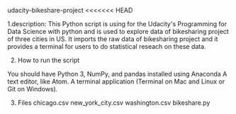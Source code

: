 udacity-bikeshare-project
<<<<<<< HEAD


1.description: This Python script is using for the Udacity's Programming for Data Science with python and is used to explore data of bikesharing project of three cities in US. It imports the raw data of bikesharing project and it provides a terminal for users to do statistical reseach on these data.

2. How to run the script

You should have Python 3, NumPy, and pandas installed using Anaconda
A text editor, like Atom.
A terminal application (Terminal on Mac and Linux or Git on Windows).

3. Files
chicago.csv
new_york_city.csv
washington.csv
bikeshare.py


